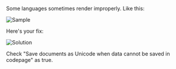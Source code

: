 Some languages sometimes render improperly. Like this:

![Sample](https://cloud.githubusercontent.com/assets/1288017/14372049/1b0a5796-fd35-11e5-8417-553b48b1c0ec.png)

Here's your fix:

![Solution](https://cloud.githubusercontent.com/assets/1749983/16405511/7ee8000e-3cc5-11e6-8460-021f6e1b60e2.png)

Check "Save documents as Unicode when data cannot be saved in codepage" as true. 
